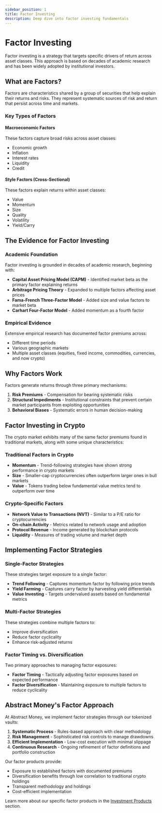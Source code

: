 ```yaml
---
sidebar_position: 1
title: Factor Investing
description: Deep dive into factor investing fundamentals
---
```


# Factor Investing

Factor investing is a strategy that targets specific drivers of return across asset classes. This approach is based on decades of academic research and has been widely adopted by institutional investors.

## What are Factors?

Factors are characteristics shared by a group of securities that help explain their returns and risks. They represent systematic sources of risk and return that persist across time and markets.

### Key Types of Factors

#### Macroeconomic Factors
These factors capture broad risks across asset classes:
- Economic growth
- Inflation
- Interest rates
- Liquidity
- Credit

#### Style Factors (Cross-Sectional)
These factors explain returns within asset classes:
- Value
- Momentum
- Size
- Quality
- Volatility
- Yield/Carry

## The Evidence for Factor Investing

### Academic Foundation

Factor investing is grounded in decades of academic research, beginning with:

- **Capital Asset Pricing Model (CAPM)** - Identified market beta as the primary factor explaining returns
- **Arbitrage Pricing Theory** - Expanded to multiple factors affecting asset prices
- **Fama-French Three-Factor Model** - Added size and value factors to market beta
- **Carhart Four-Factor Model** - Added momentum as a fourth factor

### Empirical Evidence

Extensive empirical research has documented factor premiums across:
- Different time periods
- Various geographic markets
- Multiple asset classes (equities, fixed income, commodities, currencies, and now crypto)

## Why Factors Work

Factors generate returns through three primary mechanisms:

1. **Risk Premiums** - Compensation for bearing systematic risks
2. **Structural Impediments** - Institutional constraints that prevent certain market participants from exploiting opportunities
3. **Behavioral Biases** - Systematic errors in human decision-making

## Factor Investing in Crypto

The crypto market exhibits many of the same factor premiums found in traditional markets, along with some unique characteristics:

### Traditional Factors in Crypto
- **Momentum** - Trend-following strategies have shown strong performance in crypto markets
- **Size** - Smaller-cap cryptocurrencies often outperform larger ones in bull markets
- **Value** - Tokens trading below fundamental value metrics tend to outperform over time

### Crypto-Specific Factors
- **Network Value to Transactions (NVT)** - Similar to a P/E ratio for cryptocurrencies
- **On-chain Activity** - Metrics related to network usage and adoption
- **Protocol Revenue** - Income generated by blockchain protocols
- **Liquidity** - Measures of trading volume and market depth

## Implementing Factor Strategies

### Single-Factor Strategies

These strategies target exposure to a single factor:
- **Trend Following** - Captures momentum factor by following price trends
- **Yield Farming** - Captures carry factor by harvesting yield differentials
- **Value Investing** - Targets undervalued assets based on fundamental metrics

### Multi-Factor Strategies

These strategies combine multiple factors to:
- Improve diversification
- Reduce factor cyclicality
- Enhance risk-adjusted returns

### Factor Timing vs. Diversification

Two primary approaches to managing factor exposures:
- **Factor Timing** - Tactically adjusting factor exposures based on expected performance
- **Factor Diversification** - Maintaining exposure to multiple factors to reduce cyclicality

## Abstract Money's Factor Approach

At Abstract Money, we implement factor strategies through our tokenized vaults:

1. **Systematic Process** - Rules-based approach with clear methodology
2. **Risk Management** - Sophisticated risk controls to manage drawdowns
3. **Efficient Implementation** - Low-cost execution with minimal slippage
4. **Continuous Research** - Ongoing refinement of factor definitions and portfolio construction

Our factor products provide:
- Exposure to established factors with documented premiums
- Diversification benefits through low correlation to traditional crypto holdings
- Transparent methodology and holdings
- Cost-efficient implementation

Learn more about our specific factor products in the [Investment Products](../investor-guide/investment-products.md) section.
